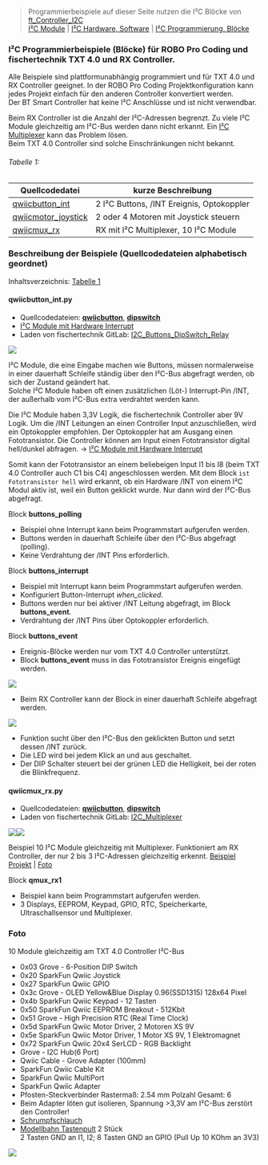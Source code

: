
> Programmierbeispiele auf dieser Seite nutzen die I²C Blöcke von [ft_Controller_I2C](https://git.fischertechnik-cloud.com/i2c/ft_Controller_I2C)\
> [I²C Module](https://elssner.github.io/ft-Controller-I2C/#tabelle-1) |
[I²C Hardware, Software](https://elssner.github.io/ft-Controller-I2C/#ic) |
[I²C Programmierung, Blöcke](https://elssner.github.io/ft-Controller-I2C/#beschreibung-der-quellcodedateien-alphabetisch-geordnet)

### I²C Programmierbeispiele (Blöcke) für ROBO Pro Coding und fischertechnik TXT 4.0 und RX Controller.

Alle Beispiele sind plattformunabhängig programmiert und für TXT 4.0 und RX Controller geeignet. In der ROBO Pro Coding Projektkonfiguration kann jedes Projekt einfach für den anderen Controller konvertiert werden.\
Der BT Smart Controller hat keine I²C Anschlüsse und ist nicht verwendbar.

Beim RX Controller ist die Anzahl der I²C-Adressen begrenzt. Zu viele I²C Module gleichzeitig am I²C-Bus werden dann nicht erkannt. Ein [I²C Multiplexer](#qwiicmux_rxpy) kann das Problem lösen.\
Beim TXT 4.0 Controller sind solche Einschränkungen nicht bekannt.


###### Tabelle 1:

Quellcodedatei|kurze Beschreibung
---|---
[qwiicbutton_int](#qwiicbutton_intpy)|2 I²C Buttons, /INT Ereignis, Optokoppler
[qwiicmotor_joystick](#qwiicmotor_joystickpy)|2 oder 4 Motoren mit Joystick steuern
[qwiicmux_rx](#qwiicmux_rxpy)|RX mit I²C Multiplexer, 10 I²C Module


<!--

#### Hauptprogramm in der App ROBO Pro Coding
* Mit Drahtbrücken an den Eingängen `I8 I7 I6 I5` kann der Start eines bestimmten Programmierbeispiels codiert werden. [Tabelle 2](#tabelle-2) zeigt die Codierung der Eingänge.
* Beispiel 0 ruft **i2c_scan** auf und zeigt die gefundenen I²C-Adressen in der Konsole an.
* Beispiel 13 **qlaser_konsole** zeigt Werte vom Distance Sensor in der Konsole an.
* Alle anderen Beispiele können nach Übertragung des Programms auf dem Controller (ohne Verbindung zur App) gestartet werden. Nur Drahtbrücken umstecken und Programm starten.

###### Tabelle 2:
* Codierung der Eingänge, um ein Beispiel vom Hauptprogramm zu starten.
* Name des Beispiel-Blocks und aufgerufende I²C Quellcodedateien aus [Tabelle 1](#tabelle-1).

`I8`|`I7`|`I6`|`I5`|Beispiel (Block)|Quellcodedateien, I²C Module
---|---|---|---|---|---
`0`|`0`|`0`|`0`|**i2c_scan**|[i2cCode](#i2ccodepy) (immer erforderlich)
`0`|`0`|`0`|`1`|**grovelcd_rtc**|[lcd16x2](#lcd16x2py), [rtc](#rtcpy)
`0`|`0`|`1`|`0`|**grovelcd_keyboard**|[lcd16x2](#lcd16x2py), [keyboard](#keyboardpy)
`0`|`0`|`1`|`1`|**grovelcd_dipswitch**|[lcd16x2](#lcd16x2py), [dipswitch](#dipswitchpy)
`0`|`1`|`0`|`0`|**qlcd_rtc_keypad**|[qwiiclcd](#qwiiclcdpy), [rtc](#rtcpy), [qwiickeypad](#qwiickeypadpy)
`0`|`1`|`0`|`1`|**qlcd_gpio_keypad**|[qwiiclcd](#qwiiclcdpy), [qwiicgpio](#qwiicgpiopy), [qwiickeypad](#qwiickeypadpy)
`0`|`1`|`1`|`0`|**qlcd_joystick**|[qwiiclcd](#qwiiclcdpy), [qwiicjoystick](#qwiicjoystickpy)
`0`|`1`|`1`|`1`|**qbutton2_queue**|[qwiicbutton](#qwiicbuttonpy)
`1`|`0`|`0`|`0`|**oled_zeichnen**|[oled](#oledpy), [oled_geometrie](#oled_geometriepy)
`1`|`0`|`0`|`1`|**oled_eeprom_copy**|[oled](#oledpy), [qwiiceeprom](#qwiiceeprompy)
`1`|`0`|`1`|`0`|**oled_eeprom_rtc**|[oled](#oledpy), [oled_geometrie](#oled_geometriepy), [qwiiceeprom](#qwiiceeprompy), [rtc](#rtcpy)
`1`|`0`|`1`|`1`|**oled2_systemtime**|[oled](#oledpy), [oled_geometrie](#oled_geometriepy), [advanced](#advancedpy)
`1`|`1`|`0`|`0`|**qlcd_qus_qir**|[qwiiclcd](#qwiiclcdpy), [s_qwiicultrasonic](#s_qwiicultrasonicpy), [s_qwiicinfrared](#s_qwiicinfraredpy)
`1`|`1`|`0`|`1`|**qlaser_konsole**|[s_qwiiclaser](#s_qwiiclaserpy)
`1`|`1`|`1`|`0`|**joy_2motoren**|[qwiicjoystick](#qwiicjoystickpy), [qwiicmotor](#qwiicmotorpy)
`1`|`1`|`1`|`1`|**joy_4motoren**|[qwiicjoystick](#qwiicjoystickpy), [qwiicmotor](#qwiicmotorpy)

#### Beispiele.py
* Programmierbeispiele zeigen die Nutzung mehrerer I²C Module gleichzeitig.
* Alle Programme sind für TXT 4.0 und (nach Projekt konvertieren) RX Controller geeignet.

###### Tabelle 3:

n|Beispiel (Block)|Beschreibung
---|---|---
0|**i2c_scan**|I²C-Adressen der angeschlossenen Module in Konsole
1|**grovelcd_rtc**|Grove LCD 16x2 zeigt Uhrzeit und Datum an.
2|**grovelcd_keyboard**|Grove LCD 16x2 schreiben mit Card Keyboard (50 Tasten).
3|**grovelcd_dipswitch**|Grove LCD 16x2 mit 6 DIP Schaltern oder 5-Way Switch.
4|**qlcd_rtc_keypad**|Qwiic LCD 16x2 oder 20x4 Uhr stellen und anzeigen.
5|**qlcd_gpio_keypad**|Qwiic LCD 16x2 oder 20x4 8 Bit Zeichencode Eingabe mit GPIO.
6|**qlcd_joystick**|Qwiic LCD 16x2 oder 20x4 zeigt Joystick Positionen an.
7|**qbutton2_queue**|2 Qwiic Buttons mit LED, FIFO in Konsole anzeigen.
8|**oled_zeichnen**|OLED 128x64 oder 128x128 Linien und Kreise anzeigen.
9|**oled_eeprom_copy**|OLED 128x64 oder 128x128 Zeichensatz aus EEPROM anzeigen.
10|**oled_eeprom_rtc**|OLED 128x64 oder 128x128 Datum, Uhrzeit digital und analog.
11|**oled2_systemtime**|2 OLED Displays, verschiedener Inhalt, Analoguhr System-Zeit.
12|**qlcd_qus_qir**|Qwiic LCD zeigt 2 Sensoren (Abstand und Nähe) an.
13|**qlaser_konsole**|Laser Distance Sensor in Konsole anzeigen.
14|**joy_2motoren**|2 Motoren (1 Modul) mit Joystick steuern.
15|**joy_4motoren**|4 Motoren (2 Module) mit Joystick umschalten und steuern.

-->

### Beschreibung der Beispiele (Quellcodedateien alphabetisch geordnet)
Inhaltsverzeichnis: [Tabelle 1](#tabelle-1)


#### qwiicbutton_int.py

* Quellcodedateien: **[qwiicbutton](../#qwiicbuttonpy)**, **[dipswitch](../#dipswitchpy)**
* [I²C Module mit Hardware Interrupt](../#ic-module-mit-hardware-interrupt)
* Laden von fischertechnik GitLab: [I2C_Buttons_DipSwitch_Relay](https://git.fischertechnik-cloud.com/i2c/I2C_Buttons_DipSwitch_Relay)

![](DSC00417_512.JPG)

I²C Module, die eine Eingabe machen wie Buttons, müssen normalerweise in einer dauerhaft Schleife ständig über den I²C-Bus abgefragt werden, ob sich der Zustand geändert hat.\
Solche I²C Module haben oft einen zusätzlichen (Löt-) Interrupt-Pin /INT, der außerhalb vom I²C-Bus extra verdrahtet werden kann.

Die I²C Module haben 3,3V Logik, die fischertechnik Controller aber 9V Logik. Um die /INT Leitungen an einen Controller Input anzuschließen, wird ein Optokoppler empfohlen.
Der Optokoppler hat am Ausgang einen Fototransistor. Die Controller können am Input einen Fototransistor digital hell/dunkel abfragen. → [I²C Module mit Hardware Interrupt](../#ic-module-mit-hardware-interrupt)

Somit kann der Fototransistor an einem beliebeigen Input I1 bis I8 (beim TXT 4.0 Controller auch C1 bis C4) angeschlossen werden. 
Mit dem Block `ist Fototransistor hell` wird erkannt, ob ein Hardware /INT von einem I²C Modul aktiv ist, weil ein Button geklickt wurde. 
Nur dann wird der I²C-Bus abgefragt.




Block **buttons_polling**
* Beispiel ohne Interrupt kann beim Programmstart aufgerufen werden.
* Buttons werden in dauerhaft Schleife über den I²C-Bus abgefragt (polling).
* Keine Verdrahtung der /INT Pins erforderlich.

Block **buttons_interrupt**
* Beispiel mit Interrupt kann beim Programmstart aufgerufen werden.
* Konfiguriert Button-Interrupt *when_clicked*.
* Buttons werden nur bei aktiver /INT Leitung abgefragt, im Block **buttons_event**.
* Verdrahtung der /INT Pins über Optokoppler erforderlich.

Block **buttons_event**

* Ereignis-Blöcke werden nur vom TXT 4.0 Controller unterstützt.
* Block **buttons_event** muss in das Fototransistor Ereignis eingefügt werden.

![](fototransistor_button_event.png)
* Beim RX Controller kann der Block in einer dauerhaft Schleife abgefragt werden.

![](fototransistor_button_polling.png)
* Funktion sucht über den I²C-Bus den geklickten Button und setzt dessen /INT zurück.
* Die LED wird bei jedem Klick an und aus geschaltet.
* Der DIP Schalter steuert bei der grünen LED die Helligkeit, bei der roten die Blinkfrequenz.



#### qwiicmux_rx.py

* Quellcodedateien: **[qwiicbutton](../#qwiicbuttonpy)**, **[dipswitch](../#dipswitchpy)**
* Laden von fischertechnik GitLab: [I2C_Multiplexer](https://git.fischertechnik-cloud.com/i2c/I2C_Multiplexer)


![](DSC00409_512.JPG)![](DSC00415_512.JPG)


Beispiel 10 I²C Module gleichzeitig mit Multiplexer. Funktioniert am RX Controller, der nur 2 bis 3 I²C-Adressen gleichzeitig erkennt.
[Beispiel Projekt](https://git.fischertechnik-cloud.com/i2c/I2C_Multiplexer) | [Foto](https://git.fischertechnik-cloud.com/i2c/I2C_Multiplexer/-/blob/master/fotos/DSC00409.JPG)

Block **qmux_rx1**
* Beispiel kann beim Programmstart aufgerufen werden.
* 3 Displays, EEPROM, Keypad, GPIO, RTC, Speicherkarte, Ultraschallsensor und Multiplexer.



### Foto

10 Module gleichzeitig am TXT 4.0 Controller I²C-Bus
* 0x03 Grove - 6-Position DIP Switch
* 0x20 SparkFun Qwiic Joystick
* 0x27 SparkFun Qwiic GPIO
* 0x3c Grove - OLED Yellow&Blue Display 0.96(SSD1315) 128x64 Pixel
* 0x4b SparkFun Qwiic Keypad - 12 Tasten
* 0x50 SparkFun Qwiic EEPROM Breakout - 512Kbit
* 0x51 Grove - High Precision RTC (Real Time Clock)
* 0x5d SparkFun Qwiic Motor Driver, 2 Motoren XS 9V
* 0x5e SparkFun Qwiic Motor Driver, 1 Motor XS 9V, 1 Elektromagnet
* 0x72 SparkFun Qwiic 20x4 SerLCD - RGB Backlight
* Grove - I2C Hub(6 Port)
* Qwiic Cable - Grove Adapter (100mm)
* SparkFun Qwiic Cable Kit
* SparkFun Qwiic MultiPort
* SparkFun Qwiic Adapter
* Pfosten-Steckverbinder Rastermaß: 2.54 mm Polzahl Gesamt: 6
* Beim Adapter löten gut isolieren, Spannung >3,3V am I²C-Bus zerstört den Controller!
* [Schrumpfschlauch](https://www.conrad.de/de/p/tru-components-t1904ca026-schrumpfschlauch-ohne-kleber-schwarz-1-50-mm-0-80-mm-schrumpfrate-2-1-1-m-2108776.html)
* [Modellbahn Tastenpult](https://www.tillig.com/Produkte/produktinfo-08211.html) 2 Stück\
2 Tasten GND an I1, I2; 8 Tasten GND an GPIO (Pull Up 10 KOhm an 3V3)

![](DSC00388.JPG)

